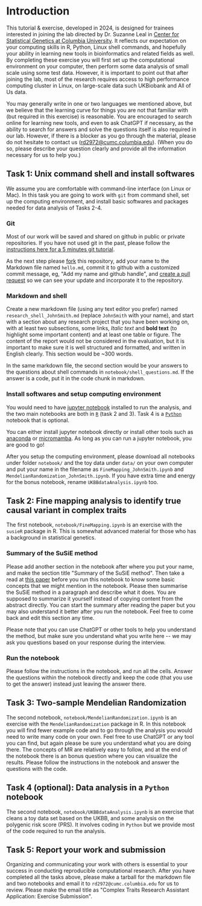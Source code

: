 # Introduction

This tutorial & exercise, developed in 2024, is designed for trainees interested in joining the lab directed by Dr. Suzanne Leal in [Center for Statistical Genetics at Columbia University](https://www.neurology.columbia.edu/research/research-centers-and-programs/center-statistical-genetics#:~:text=We%20are%20a%20group%20of,statistical%20genetics%20and%20genetic%20epidemiology.). It reflects our expectation on your computing skills in R, Python, Linux shell commands, and hopefully your ability in learning new tools in bioinformatics and related fields as well. By completing these exercise you will first set up the computational environment on your computer, then perform some data analysis of small scale using some test data. However, it is important to point out that after joining the lab, most of the research requires access to high performance computing cluster in Linux, on large-scale data such UKBiobank and All of Us data.

You may generally write in one or two languages we mentioned above, but we believe that the learning curve for things you are not that familiar with (but required in this exercise) is reasonable. You are encouraged to search online for learning new tools, and even to ask ChatGPT if necessary, as the ability to search for answers and solve the questions itself is also required in our lab. However, if there is a blocker as you go through the material, please do not hesitate to contact us (rd2972@cumc.columbia.edu). (When you do so, please describe your question clearly and provide all the information necessary for us to help you.)

## Task 1: Unix command shell and install softwares

We assume you are comfortable with command-line interface (on Linux or Mac). In this task you are going to work with `git` from command shell, set up the computing environment, and install basic softwares and packages needed for data analysis of Tasks 2-4.

### Git

Most of our work will be saved and shared on github in public or private repositories. If you have not used git in the past, please follow the [instructions here for a 5 minutes git tutorial](https://wanggroup.org/orientation/5m-git).

As the next step please [fork](https://docs.github.com/en/free-pro-team@latest/github/getting-started-with-github/fork-a-repo) this repository, add your name to the Markdown file named `hello.md`, commit it to github with a customized commit message, eg, "Add my name and github handle", and [create a pull request](https://docs.github.com/en/free-pro-team@latest/github/collaborating-with-issues-and-pull-requests/about-pull-requests) so we can see your update and incorporate it to the repository.

### Markdown and shell

Create a new markdown file (using any text editor you prefer) named `research_shell_JohnSmith.md` (replace `JohnSmith` with your name), and start with a section about any research project that you have been working on, with at least two subsections, some links, *Italic text* and **bold text** (to highlight some important content) and at least one table or figure. The content of the report would not be considered in the evaluation, but it is important to make sure it is well structured and formatted, and written in English clearly. This section would be ~300 words.

In the same markdown file, the second section would be your answers to the questions about shell commands in `notebook/shell_questions.md`. If the answer is a code, put it in the code chunk in markdown.

### Install softwares and setup computing environment

You would need to have [jupyter notebook](https://jupyter.org) installed to run the analysis, and the two main notebooks are both in [`R`](https://www.r-project.org) (task 2 and 3). Task 4 is a [`Python`](https://www.python.org/downloads/) notebook that is optional.

You can either install jupyter notebook directly or install other tools such as [anaconda](https://www.anaconda.com/download) or [micromamba](https://mamba.readthedocs.io/en/latest/installation/micromamba-installation.html). As long as you can run a jupyter notebook, you are good to go!

After you setup the computing environment, please download all notebooks under folder `notebook/` and the toy data under `data/` on your own computer and put your name in the filename as `FineMapping_JohnSmith.ipynb` and `MendelianRandomization_JohnSmith.ipynb`. If you have extra time and energy for the bonus notebook, rename `UKBBdataAnalysis.ipynb` too. 

## Task 2: Fine mapping analysis to identify true causal variant in complex traits

The first notebook, `notebook/FineMapping.ipynb` is an exercise with the `susieR` package in R. This is somewhat advanced material for those who has a background in statistical genetics.

### Summary of the SuSiE method
Please add another section in the notebook after where you put your name, and make the section title "Summary of the SuSiE method". Then take a read at [this paper](https://academic.oup.com/jrsssb/article/82/5/1273/7056114) before you run this notebook to know some basic concepts that we might mention in the notebook. Please then summarise the SuSiE method in a paragraph and describe what it does. You are supposed to summarize it yourself instead of copying content from the abstract directly. You can start the summary after reading the paper but you may also understand it better after you run the notebook. Feel free to come back and edit this section any time.

Please note that you can use ChatGPT or other tools to help you understand the method, but make sure you understand what you write here -- we may ask you questions based on your response during the interview.

### Run the notebook

Please follow the instructions in the notebook, and run all the cells. Answer the questions within the notebook directly and keep the code (that you use to get the answer) instead just leaving the answer there.


## Task 3: Two-sample Mendelian Randomization

The second notebook, `notebook/MendelianRandomization.ipynb` is an exercise with the `MendelianRandomization` package in R. In this notebook you will find fewer example code and to go through the analysis you would need to write many code on your own. Feel free to use ChatGPT or any tool you can find, but again please be sure you understand what you are doing there. The concepts of MR are relatively easy to follow, and at the end of the notebook there is an bonus question where you can visualize the results. Please follow the instructions in the notebook and answer the questions with the code. 


## Task 4 (optional): Data analysis in a `Python` notebook

The second notebook, `notebook/UKBBdataAnalysis.ipynb` is an exercise that cleans a toy data set based on the UKBB, and some analysis on the polygenic risk score (PRS). It involves coding in `Python` but we provide most of the code required to run the analysis.

## Task 5: Report your work and submission

Organizing and communicating your work with others is essential to your success in conducting reproducible computational research. After you have completed all the tasks above, please make a tarball for the markdown file and two notebooks and email it to `rd2972@cumc.columbia.edu` for us to review. Please make the email title as "Complex Traits Research Assistant Application: Exercise Submission".


